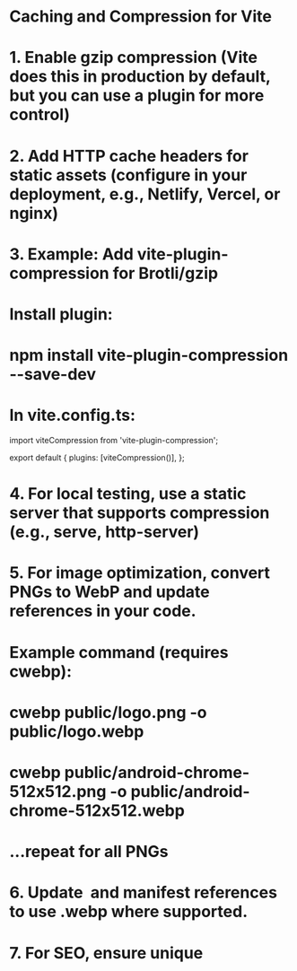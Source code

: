 # Caching and Compression for Vite

# 1. Enable gzip compression (Vite does this in production by default, but you can use a plugin for more control)
# 2. Add HTTP cache headers for static assets (configure in your deployment, e.g., Netlify, Vercel, or nginx)
# 3. Example: Add vite-plugin-compression for Brotli/gzip

# Install plugin:
# npm install vite-plugin-compression --save-dev

# In vite.config.ts:
import viteCompression from 'vite-plugin-compression';

export default {
  plugins: [viteCompression()],
};

# 4. For local testing, use a static server that supports compression (e.g., serve, http-server)

# 5. For image optimization, convert PNGs to WebP and update references in your code.
# Example command (requires cwebp):
# cwebp public/logo.png -o public/logo.webp
# cwebp public/android-chrome-512x512.png -o public/android-chrome-512x512.webp
# ...repeat for all PNGs

# 6. Update <img> and manifest references to use .webp where supported.

# 7. For SEO, ensure unique <title> and <meta> tags per page (already present in your code).
# 8. Structured data is handled in src/components/SEO/SEOHead.tsx.
# 9. Sitemap is referenced in robots.txt and should be generated at /public/sitemap.xml.

# 10. Run Lighthouse in Chrome DevTools for a full audit and follow its recommendations.
